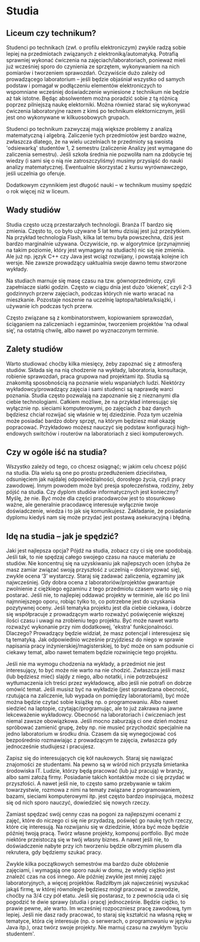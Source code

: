 # Studia

## Liceum czy technikum?

Studenci po technikach (zwł. o profilu elektroniczym) zwykle radzą sobie lepiej na przedmiotach związanych z elektroniką/automatyką. Potrafią sprawniej wykonać ćwiczenia na zajęciach/laboratoriach, ponieważ mieli już wcześniej sporo do czynienia ze sprzętem, wykonywaniem na nich pomiarów i tworzeniem sprawozdań. Oczywiście dużo zależy od prowadzącego laboratorium – jeśli będzie objaśniał wszystko od samych podstaw i pomagał w podłączeniu elementów elektroniczych to wspomniane wcześniej doświadczenie wyniesione z technikum nie będzie aż tak istotne. Będąc absolwentem można poradzić sobie z tą różnicą poprzez pilniejszą naukę elektorniki. Można również starać się wykonywać ćwiczenia laboratoryjne razem z kimś po technikum elektornicznym, jeśli jest ono wykonywane w kilkuosobowych grupach.

Studenci po technikum zazwyczaj mają większe problemy z analizą matematyczną i algebrą. Zaliczenie tych przedmiotów jest bardzo ważne, zwłaszcza dlatego, że na wielu uczelniach te przedmioty są swoistą 'odsiewarką' studentów 1, 2 semestru (zaliczenie Analizy jest wymagane do zaliczenia semestru). Jeśli szkoła średnia nie pozwoliła nam na zdobycie tej wiedzy (i sami się o nią nie zatroszczyliśmy) musimy przysiąść do nauki analizy matematycznej. Ewentualnie skorzystać z kursu wyrównawczego, jeśli uczelnia go oferuje.

Dodatkowym czynnikiem jest długość nauki – w technikum musimy spędzić o rok więcej niż w liceum.

## Wady studiów

Studia często uczą przestarzałych technologii. Branża IT bardzo się zmienia. Często to, co było używane 5 lat temu dzisiaj jest już przeżytkiem. Na przykład technologia Flash, kilka lat temu była powszechna, dziś jest bardzo marginalnie używana. Oczywiście, np. w algorytmice (przynajmniej na takim poziomie, który jest wymagany na studiach) nic się nie zmienia. Ale już np. język C++ czy Java jest wciąż rozwijany, i powstają kolejne ich wersje. Nie zawsze prowadzący uaktualnia swoje dawno temu stworzone wykłady.

Na studiach marnuje się masę czasu na tzw. gównoprzedmioty, czyli zapełniacze siatki godzin. Często w ciągu dnia jest dużo ‘okienek’, czyli 2-3 godzinnych przerw zajęciach, podczas których nie warto wracać na mieszkanie. Pozostaje noszenie na uczelnię laptopa/tableta/książki, i używanie ich podczas tych przerw.

Często związane są z kombinatorstwem, kopiowaniem sprawozdań, ściąganiem na zaliczeniach i egzaminów, tworzeniem projektów ‘na odwal się’, na ostatnią chwilę, albo nawet po wyznaczonym terminie.

## Zalety studiów

Warto studiować choćby kilka miesięcy, żeby zapoznać się z atmosferą studiów. Składa się na nią chodzenie na wykłady, laboratoria, konsultacje, robienie sprawozdań, praca grupowa nad projektami itp. Studia są znakomitą sposobnością na poznanie wielu wspaniałych ludzi. Niektórzy wykładowcy/prowadzący zajęcia i sami studenci są naprawdę warci poznania. Studia często pozwalają na zapoznanie się z nieznanymi dla ciebie technologiami. Całkiem możliwe, że na przykład interesując się wyłącznie np. sieciami komputerowymi, po zajęciach z baz danych będziesz chciał rozwijać się właśnie w tej dziedzinie. Poza tym uczelnia może posiadać bardzo dobry sprzęt, na którym będziesz miał okazję popracować. Przykładowo możesz nauczyć się podstaw konfiguracji high-endowych switchów i routerów na laboratoriach z sieci komputerowych.

## Czy w ogóle iść na studia?

Wszystko zależy od tego, co chcesz osiągnąć; w jakim celu chcesz pójść na studia. Dla wielu są one po prostu przedłużeniem dzieciństwa, odsunięciem jak najdalej odpowiedzialności, dorosłego życia, czyli pracy zawodowej. Innym powodem może być presja społeczeństwa, rodziny, żeby pójść na studia. Czy dyplom studiów informatycznych jest konieczny? Myślę, że nie. Być może dla części pracodawców jest to stosunkowo ważne, ale generalnie pracodawcę interesuje wyłącznie twoje doświadczenie, wiedza i to jak się komunikujesz. Zakładanie, że posiadanie dyplomu kiedyś nam się może przydać jest postawą asekuracyjną i błędną.

## Idę na studia – jak je spędzić?

Jaki jest najlepsza opcja? Pójdź na studia, zobacz czy ci się one spodobają. Jeśli tak, to nie spędzaj całego swojego czasu na nauce materiału ze studiów. Nie koncentruj się na uzyskiwaniu jak najlepszych ocen (chyba że masz zamiar związać swoją przyszłość z uczelnią – doktoryzować się), zwykle ocena ‘3’ wystarczy. Staraj się zadawać zaliczenia, egzaminy jak najwcześniej. Gdy dobra ocena z laboratoriów/projektów gwarantuje zwolnienie z ciężkiego egzaminu z tego przedmiotu czasem warto się o nią postarać. Jeśli nie, to najlepiej oddawać projekty w terminie, ale iść po linii najmniejszego oporu, robiąc tylko to, co potrzebne jest do uzyskania pozytywnej oceny. Jeśli tematyka projektu jest dla ciebie ciekawa, i dobrze się współpracuje z prowadzącym warto rozważyć poświęcenie większej ilości czasu i uwagi na zrobieniu tego projektu. Być może nawet warto rozważyć wykonanie przy nim dodatkowej, 'ekstra' funkcjonalności. Dlaczego? Prowadzący będzie widział, że masz potencjał i interesujesz się tą tematyką. Jak odpowiednio wcześnie przyjdziesz do niego w sprawie napisania pracy inżynierskiej/magisterskiej, to być może on sam podsunie ci ciekawy temat, albo nawet tematem będzie rozwinięcie tego projektu.

Jeśli nie ma wymogu chodzenia na wykłady, a przedmiot nie jest interesujący, to być może nie warto na nie chodzić. Zwłaszcza jeśli masz (lub będziesz mieć) slajdy z niego, albo notatki, i nie potrzebujesz wytłumaczenia ich treści przez wykładowcę, albo jeśli nie potrafi on dobrze omówić temat. Jeśli musisz być na wykładzie (jest sprawdzana obecność, rzutująca na zaliczenie, lub wypada on pomiędzy laboratoriami), być może można będzie czytać sobie książkę np. o programowaniu. Albo nawet siedzieć na laptopie, czytając/programując, ale to już zakrawa na jawne lekceważenie wykładowcy. Obecność na laboratoriach i ćwiczeniach jest niemal zawsze obowiązkowa. Jeśli mocno zaburzają ci one dzień możesz spróbować zamienić grupę, żeby np. nie musieć przychodzić specjalnie na jedno laboratorium w środku dnia. Czasem da się wynegocjować coś bezpośrednio rozmawiając z prowadzącym te zajęcia, zwłaszcza gdy jednocześnie studiujesz i pracujesz.

Zapisz się do interesujących cię kół naukowych. Staraj się nawiązać znajomości ze studentami. Na pewno są w wśród nich przyszła śmietanka środowiska IT. Ludzie, którzy będą pracować (lub już pracują) w branży, albo sami założą firmy. Posiadanie takich kontaktów może ci się przydać w przyszłości. A nawet jeśli nie, to często samo przebywanie w takim towarzystwie, rozmowa z nimi na tematy związane z programowaniem, bazami, sieciami komputerowymi itp. jest często bardzo inspirująca, możesz się od nich sporo nauczyć, dowiedzieć się nowych rzeczy.

Zamiast spędzać swój cenny czas na pogoni za najlepszymi ocenami z zajęć, które do niczego ci się nie przydadzą, poświęć go naukę tych rzeczy, które cię interesują. Na rozwijaniu się w dziedzinie, która być może będzie później twoją pracą. Twórz własne projekty, komponuj portfolio. Być może niektóre przeistoczą się w twój własny biznes. A nawet jeśli nie, to doświadczenie nabyte przy ich tworzeniu będzie olbrzymim plusem dla rekrutera, gdy będziemy szukać pracy.

Zwykle kilka początkowych semestrów ma bardzo duże obłożenie zajęciami, i wymagają one sporo nauki w domu, że wtedy ciężko jest znaleźć czas na coś innego. Ale później zwykle jest mniej zajęć laboratoryjnych, a więcej projektów. Radziłbym jak najwcześniej wyszukać jakąś firmę, w której równolegle będziesz mógł pracować w zawodzie, choćby na 3/4 czy pół etatu. Jeśli się postarasz, to z pewnością uda ci się pogodzić te dwie sprawy (studia i pracę) jednocześnie. Będzie ciężko, to prawie pewne, ale warto. Im wcześniej rozpoczniesz pracę zawodową, tym lepiej. Jeśli nie dasz rady pracować, to staraj się kształcić na własną rękę w tematyce, która cię interesuje (np. o serwerach, o programowaniu w języku Java itp.), oraz twórz swoje projekty. Nie marnuj czasu na zwykłym 'byciu studentem'.
